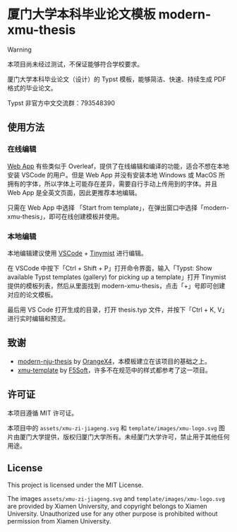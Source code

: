 # 厦门大学本科毕业论文模板 modern-xmu-thesis

> [!WARNING]
> 本项目尚未经过测试，不保证能够符合学校要求。

厦门大学本科毕业论文（设计）的 Typst 模板，能够简洁、快速、持续生成 PDF 格式的毕业论文。

Typst 非官方中文交流群：793548390

## 使用方法

### 在线编辑

[Web App](https://typst.app/) 有些类似于 Overleaf，提供了在线编辑和编译的功能，适合不想在本地安装 VSCode 的用户。但是 Web App 并没有安装本地 Windows 或 MacOS 所拥有的字体，所以字体上可能存在差异，需要自行手动上传用到的字体。并且 Web App 是全英文页面，因此更推荐本地编辑。

只需在 Web App 中选择 「Start from template」，在弹出窗口中选择「modern-xmu-thesis」，即可在线创建模板并使用。

### 本地编辑

本地编辑建议使用 [VSCode](https://code.visualstudio.com/download) + [Tinymist](https://github.com/Myriad-Dreamin/tinymist) 进行编辑。

在 VSCode 中按下「Ctrl + Shift + P」打开命令界面，输入「Typst: Show available Typst templates (gallery) for picking up a template」打开 Tinymist 提供的模板列表，然后从里面找到 modern-xmu-thesis，点击「+」号即可创建对应的论文模板。

最后用 VS Code 打开生成的目录，打开 thesis.typ 文件，并按下「Ctrl + K, V」进行实时编辑和预览。

## 致谢

- [modern-nju-thesis](https://github.com/nju-lug/modern-nju-thesis) by [OrangeX4](https://github.com/OrangeX4)，本模板建立在该项目的基础之上。
- [xmu-template](https://github.com/F5Soft/xmu-template) by [F5Soft](https://github.com/F5Soft)，许多不在规范中的样式都参考了这一项目。

## 许可证

本项目遵循 MIT 许可证。

本项目中的 `assets/xmu-zi-jiageng.svg` 和 `template/images/xmu-logo.svg` 图片由厦门大学提供，版权归厦门大学所有。未经厦门大学许可，禁止用于其他任何用途。

## License

This project is licensed under the MIT License.

The images `assets/xmu-zi-jiageng.svg` and `template/images/xmu-logo.svg` are provided by Xiamen University, and copyright belongs to Xiamen University. Unauthorized use for any other purpose is prohibited without permission from Xiamen University.